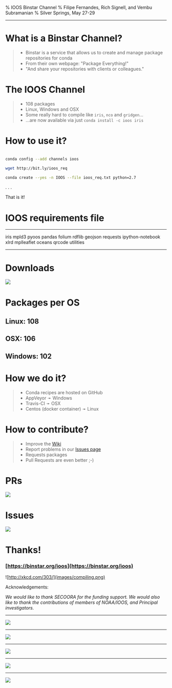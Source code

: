 % IOOS Binstar Channel
% Filipe Fernandes, Rich Signell, and Vembu Subramanian
% Silver Springs, May 27-29

---

# What is a Binstar Channel?

> - Binstar is a service that allows us to create and manage package repositories for conda
> - From their own webpage: "Package Everything!"
> - "And share your repositories with clients or colleagues."

# The IOOS Channel

> - 108 packages
> - Linux, Windows and OSX
> - Some really hard to compile like `iris`, `nco` and `gridgen`...
> - ...are now available via just `conda install -c ioos iris`


# How to use it?

```bash

conda config --add channels ioos

wget http://bit.ly/ioos_req

conda create --yes -n IOOS --file ioos_req.txt python=2.7
```

. . .

That is it!


# IOOS requirements file

------- ---------- ----------------
iris    mpld3      pyoos
pandas  folium     rdflib
geojson requests   ipython-notebook
xlrd    mplleaflet oceans
qrcode  utilities
------- ---------- ----------------

# Downloads

![](images/total_downloads.svg)

# Packages per OS

## Linux: 108
## OSX: 106
## Windows: 102

# How we do it?

> - Conda recipes are hosted on GitHub
> - AppVeyor &#10139; Windows
> - Travis-CI &#10139; OSX
> - Centos (docker container) &#10139; Linux

# How to contribute?

> - Improve the [Wiki](https://github.com/ioos/conda-recipes/wiki)
> - Report problems in our [Issues page](https://github.com/ioos/conda-recipes/issues)
> - Requests packages
> - Pull Requests are even better ;-)

# PRs

![](images/github_pr.png)

# Issues

![](images/github_issues.png)

# Thanks!
 
### [https://binstar.org/ioos](https://binstar.org/ioos)

![http://xkcd.com/303/](images/compiling.png)

Acknowledgements:

*We would like to thank SECOORA for the funding support. We  would also like to thank the contributions of members of NOAA/IOOS, and Principal investigators.*


---

![](images/total_downloads0.svg)

---

![](images/total_downloads1.svg)

---

![](images/total_downloads2.svg)

---

![](images/total_downloads3.svg)

---

![](images/total_downloads4.svg)